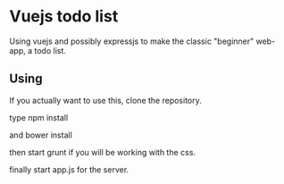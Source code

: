 # Vuejs todo list

Using vuejs and possibly expressjs to make the classic "beginner" web-app, a
todo list.

## Using

If you actually want to use this, clone the repository.

type
	npm install

and
	bower install

then start grunt if you will be working with the css.

finally start app.js for the server.
